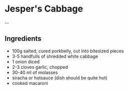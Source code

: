 # Jesper's Cabbage
--
## Ingredients
- 100g salted, cured porkbelly, cut into bitesized pieces
- 3-5 handfulls of shredded white cabbage
- 1 onion diced
- 2-3 cloves garlic, chopped
- 30-40 ml of molasses 
- siracha or hotsauce (dish should be quite hot)
- cooked macaroni
